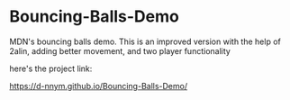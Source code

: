 # Bouncing-Balls-Demo
MDN's bouncing balls demo. This is an improved version with the help of 2alin,
adding better movement, and two player functionality


here's the project link:

https://d-nnym.github.io/Bouncing-Balls-Demo/
